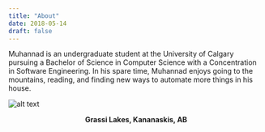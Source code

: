```yaml
---
title: "About"
date: 2018-05-14
draft: false
---
```


Muhannad is an undergraduate student at the University of Calgary pursuing a Bachelor of Science in Computer Science with a Concentration in Software Engineering. In his spare time, Muhannad enjoys going to the mountains, reading, and finding new ways to automate more things in his house.

![alt text][logo]

[logo]: https://i.imgur.com/w1ZgXgi.jpg "Grassi Lakes, Kananaskis, AB"

<p align="center">
  <b>Grassi Lakes, Kananaskis, AB</b><br>
</p>
